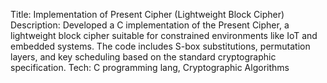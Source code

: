 Title: Implementation of Present Cipher (Lightweight Block Cipher)
Description:
Developed a C implementation of the Present Cipher, a lightweight block cipher suitable for constrained environments like IoT and embedded systems. The code includes S-box substitutions, permutation layers, and key scheduling based on the standard cryptographic specification.
Tech: C programming lang, Cryptographic Algorithms
